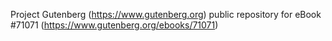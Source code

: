 Project Gutenberg (https://www.gutenberg.org) public repository for
eBook #71071 (https://www.gutenberg.org/ebooks/71071)
